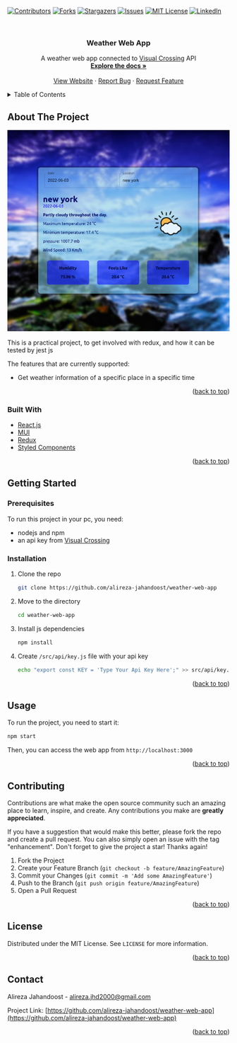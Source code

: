 <div id="top"></div>

<!-- PROJECT SHIELDS -->
<!--
*** I'm using markdown "reference style" links for readability.
*** Reference links are enclosed in brackets [ ] instead of parentheses ( ).
*** See the bottom of this document for the declaration of the reference variables
*** for contributors-url, forks-url, etc. This is an optional, concise syntax you may use.
*** https://www.markdownguide.org/basic-syntax/#reference-style-links
-->
[![Contributors][contributors-shield]][contributors-url]
[![Forks][forks-shield]][forks-url]
[![Stargazers][stars-shield]][stars-url]
[![Issues][issues-shield]][issues-url]
[![MIT License][license-shield]][license-url]
[![LinkedIn][linkedin-shield]][linkedin-url]



<!-- PROJECT LOGO -->
<br />
<div align="center">
<!--   <a href="https://github.com/othneildrew/Best-README-Template">
    <img src="images/logo.png" alt="Logo" width="80" height="80">
  </a> -->

  <h3 align="center">Weather Web App</h3>

  <p align="center">
      A weather web app connected to <a href="https://www.visualcrossing.com/">Visual Crossing</a> API
    <br />
    <a href="https://github.com/alireza-jahandoost/weather-web-app"><strong>Explore the docs »</strong></a>
    <br />
    <br />
    <a href="https://weather-web-app-kohl.vercel.app/">View Website</a>
    ·
    <a href="https://github.com/alireza-jahandoost/weather-web-app/issues">Report Bug</a>
    ·
    <a href="https://github.com/alireza-jahandoost/weather-web-app/issues">Request Feature</a>
  </p>
</div>



<!-- TABLE OF CONTENTS -->
<details>
  <summary>Table of Contents</summary>
  <ol>
    <li>
      <a href="#about-the-project">About The Project</a>
      <ul>
        <li><a href="#built-with">Built With</a></li>
      </ul>
    </li>
    <li>
      <a href="#getting-started">Getting Started</a>
      <ul>
        <li><a href="#prerequisites">Prerequisites</a></li>
        <li><a href="#installation">Installation</a></li>
      </ul>
    </li>
    <li><a href="#usage">Usage</a></li>
    <li><a href="#roadmap">Roadmap</a></li>
    <li><a href="#contributing">Contributing</a></li>
    <li><a href="#license">License</a></li>
    <li><a href="#contact">Contact</a></li>
    <li><a href="#acknowledgments">Acknowledgments</a></li>
  </ol>
</details>



<!-- ABOUT THE PROJECT -->
## About The Project

<div align="center">
  <a href="https://weather-web-app-kohl.vercel.app">
    <img src="images/screenshot.png" alt="Screenshot of project">
  </a>
</div>

This is a practical project, to get involved with redux, and how it can be tested by jest js

The features that are currently supported:
* Get weather information of a specific place in a specific time

<p align="right">(<a href="#top">back to top</a>)</p>



### Built With

* [React.js](https://reactjs.org/)
* [MUI](https://mui.com)
* [Redux](https://redux.js.org/)
* [Styled Components](https://styled-components.com/)

<p align="right">(<a href="#top">back to top</a>)</p>



<!-- GETTING STARTED -->
## Getting Started

### Prerequisites

To run this project in your pc, you need:
* nodejs and npm
* an api key from [Visual Crossing](https://www.visualcrossing.com)

### Installation

1. Clone the repo
   ```sh
   git clone https://github.com/alireza-jahandoost/weather-web-app
   ```
2. Move to the directory
   ```sh
   cd weather-web-app
   ```
3. Install js dependencies
   ```sh
   npm install
   ```
4. Create `/src/api/key.js` file with your api key
   ```sh
   echo "export const KEY = 'Type Your Api Key Here';" >> src/api/key.js
   ```

<p align="right">(<a href="#top">back to top</a>)</p>



<!-- USAGE EXAMPLES -->
## Usage

To run the project, you need to start it:
   ```sh
   npm start
   ```
Then, you can access the web app from `http://localhost:3000`

<p align="right">(<a href="#top">back to top</a>)</p>

<!-- CONTRIBUTING -->
## Contributing

Contributions are what make the open source community such an amazing place to learn, inspire, and create. Any contributions you make are **greatly appreciated**.

If you have a suggestion that would make this better, please fork the repo and create a pull request. You can also simply open an issue with the tag "enhancement".
Don't forget to give the project a star! Thanks again!

1. Fork the Project
2. Create your Feature Branch (`git checkout -b feature/AmazingFeature`)
3. Commit your Changes (`git commit -m 'Add some AmazingFeature'`)
4. Push to the Branch (`git push origin feature/AmazingFeature`)
5. Open a Pull Request

<p align="right">(<a href="#top">back to top</a>)</p>



<!-- LICENSE -->
## License

Distributed under the MIT License. See `LICENSE` for more information.

<p align="right">(<a href="#top">back to top</a>)</p>



<!-- CONTACT -->
## Contact

Alireza Jahandoost - alireza.jhd2000@gmail.com

Project Link: [https://github.com/alireza-jahandoost/weather-web-app](https://github.com/alireza-jahandoost/weather-web-app)

<p align="right">(<a href="#top">back to top</a>)</p>

<!-- MARKDOWN LINKS & IMAGES -->
<!-- https://www.markdownguide.org/basic-syntax/#reference-style-links -->
[contributors-shield]: https://img.shields.io/github/contributors/alireza-jahandoost/weather-web-app.svg?style=for-the-badge
[contributors-url]: https://github.com/alireza-jahandoost/weather-web-app/graphs/contributors
[forks-shield]: https://img.shields.io/github/forks/alireza-jahandoost/weather-web-app.svg?style=for-the-badge
[forks-url]: https://github.com/alireza-jahandoost/weather-web-app/network/members
[stars-shield]: https://img.shields.io/github/stars/alireza-jahandoost/weather-web-app?style=for-the-badge
[stars-url]: https://github.com/alireza-jahandoost/weather-web-app/stargazers
[issues-shield]: https://img.shields.io/github/issues/alireza-jahandoost/weather-web-app.svg?style=for-the-badge
[issues-url]: https://github.com/alireza-jahandoost/weather-web-app/issues
[license-shield]: https://img.shields.io/github/license/alireza-jahandoost/weather-web-app.svg?style=for-the-badge
[license-url]: https://github.com/alireza-jahandoost/weather-web-app/blob/master/LICENSE
[linkedin-shield]: https://img.shields.io/badge/-LinkedIn-black.svg?style=for-the-badge&logo=linkedin&colorB=555
[linkedin-url]: https://www.linkedin.com/in/alireza-jahandoost
[product-screenshot]: images/screenshot.png
